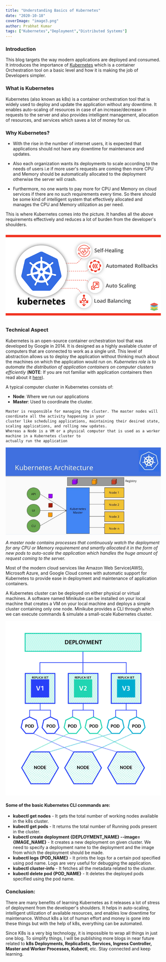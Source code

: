 ```yaml
---
title: "Understanding Basics of Kubernetes"
date: "2020-10-18"
coverImage: "image3.png"
author: Prabhat Kumar
tags: ["Kubernetes","Deployment","Distributed Systems"]
---
```


### Introduction

This blog targets the way modern applications are deployed and consumed. It introduces the importance of [Kubernetes](https://kubernetes.io/) which is a container Orchestration tool on a basic level and how it is making the job of Developers simpler.

### What is Kubernetes

Kubernetes (also known as k8s) is a container orchestration tool that is widely used to deploy and update the application without any downtime. It enables auto-scaling of resources in case of an increase/decrease in requests to the server and also provides intelligent management, allocation of resources, and services which saves a lot of money for us.  


### Why Kubernetes?

 - With the rise in the number of internet users, it is expected that applications should not have any downtime for maintenance and updates. 

 - Also each organization wants its deployments to scale according to the needs of users i.e if more user's requests are coming then more CPU and Memory should be automatically allocated to the deployment otherwise the server will crash.
 
 - Furthermore, no one wants to pay more for CPU and Memory on cloud services if there are no such requirements every time. So there should be some kind of intelligent system that effectively allocated and manages the CPU and Memory utilization as per need.
 
 This is where Kubernetes comes into the picture. It handles all the above requirements effectively and reduces a lot of burden from the developer's shoulders.
 
![Kubernetes Features](image2.png)

### Technical Aspect

Kubernetes is an open-source container orchestration tool that was developed by Google in 2014. It is designed as a highly available cluster of computers that are connected to work as a single unit. This level of abstraction allows us to deploy the application without thinking much about the machines on which the application would run on. *Kubernetes role is to automate the distribution of application containers on computer clusters efficiently* (**NOTE**: If you are not familiar with application containers then read about it [here](https://docs.docker.com/get-started/overview/)). 

A typical computer cluster in Kubernetes consists of:

- **Node**: Where we run our applications
- **Master**: Used to coordinate the cluster.
```
Master is responsible for managing the cluster. The master nodes will coordinate all the activity happening in your 
cluster like scheduling applications, maintaining their desired state, scaling applications, and rolling new updates. 
Whereas a Node is a VM or a physical computer that is used as a worker machine in a Kubernetes cluster to 
actually run the application 
```
![Kubernetes Architecture](image4.jpeg)

*A master node contains processes that continuously watch the deployment for any CPU or Memory requirement and smartly allocated it in the form of new pods to auto-scale the application which handles the huge amount of request coming to the server.*

Most of the modern cloud services like Amazon Web Service(AWS), Microsoft Azure, and Google Cloud comes with automatic support for Kubernetes to provide ease in deployment and maintenance of application containers.

A Kubernetes cluster can be deployed on either physical or virtual machines. A software named Minikube can be installed on your local machine that creates a VM on your local machine and deploys a simple cluster containing only one node. Minikube provides a CLI through which we can execute commands & simulate a small-scale Kubernetes cluster.

![Kubernetes Deployment](image1.png)

#### Some of the basic Kubernetes CLI commands are:
- **kubectl get nodes** - It gets the total number of working nodes available in the k8s cluster.
- **kubectl get pods** - It returns the total number of Running pods present in the cluster.
- **kubectl create deployment {DEPLOYMENT_NAME} --image={IMAGE_NAME}**  - It creates a new deployment on given cluster. We need to specify a deployment name to the deployment and the image from which the deployment should be made.
- **kubectl logs {POD_NAME}** - It prints the logs for a certain pod specified using pod name. Logs are very useful for debugging the application.
- **kubectl cluster-info** - It fetches all the metadata related to the cluster. 
- **kubectl delete pod {POD_NAME}** - It deletes the deployed pods specified using the pod name.

### Conclusion: 
There are many benefits of learning Kubernetes as it releases a lot of stress of deployment from the developer's shoulders. It helps in auto-scaling, intelligent utilization of available resources, and enables low downtime for maintenance. Without k8s a lot of human effort and money is gone into these things but with the help of k8s, everything can be automated.

Since K8s is a very big technology, it is impossible to wrap all things in just one blog. To simplify things, I will be publishing more blogs in near future related to **k8s Deployments, ReplicaSets, Services, Ingress Controller, Master and Worker Processes, Kubectl**, etc. Stay connected and keep learning.
